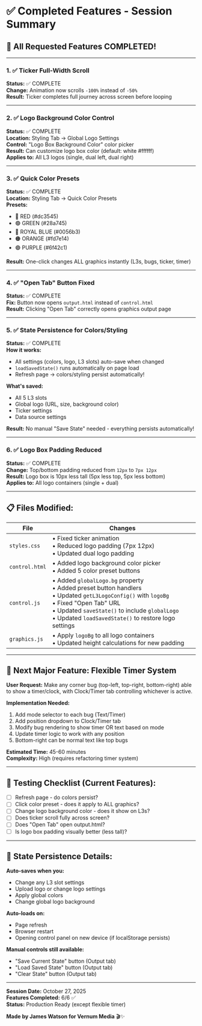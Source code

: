 # ✅ Completed Features - Session Summary

## 🎉 All Requested Features COMPLETED!

---

### **1. ✅ Ticker Full-Width Scroll**
**Status:** ✅ COMPLETE  
**Change:** Animation now scrolls `-100%` instead of `-50%`  
**Result:** Ticker completes full journey across screen before looping

---

### **2. ✅ Logo Background Color Control**
**Status:** ✅ COMPLETE  
**Location:** Styling Tab → Global Logo Settings  
**Control:** "Logo Box Background Color" color picker  
**Result:** Can customize logo box color (default: white #ffffff)  
**Applies to:** All L3 logos (single, dual left, dual right)

---

### **3. ✅ Quick Color Presets**
**Status:** ✅ COMPLETE  
**Location:** Styling Tab → Quick Color Presets  
**Presets:** 
- 🔴 RED (#dc3545)
- 🟢 GREEN (#28a745)
- 🔵 ROYAL BLUE (#0056b3)
- 🟠 ORANGE (#fd7e14)
- 🟣 PURPLE (#6f42c1)

**Result:** One-click changes ALL graphics instantly (L3s, bugs, ticker, timer)

---

### **4. ✅ "Open Tab" Button Fixed**
**Status:** ✅ COMPLETE  
**Fix:** Button now opens `output.html` instead of `control.html`  
**Result:** Clicking "Open Tab" correctly opens graphics output page

---

### **5. ✅ State Persistence for Colors/Styling**
**Status:** ✅ COMPLETE  
**How it works:**
- All settings (colors, logo, L3 slots) auto-save when changed
- `loadSavedState()` runs automatically on page load
- Refresh page → colors/styling persist automatically!

**What's saved:**
- All 5 L3 slots
- Global logo (URL, size, background color)
- Ticker settings
- Data source settings

**Result:** No manual "Save State" needed - everything persists automatically!

---

### **6. ✅ Logo Box Padding Reduced**
**Status:** ✅ COMPLETE  
**Change:** Top/bottom padding reduced from `12px` to `7px 12px`  
**Result:** Logo box is 10px less tall (5px less top, 5px less bottom)  
**Applies to:** All logo containers (single + dual)

---

## 📋 Files Modified:

| File | Changes |
|------|---------|
| `styles.css` | • Fixed ticker animation<br>• Reduced logo padding (7px 12px)<br>• Updated dual logo padding |
| `control.html` | • Added logo background color picker<br>• Added 5 color preset buttons |
| `control.js` | • Added `globalLogo.bg` property<br>• Added preset button handlers<br>• Updated `getL3LogoConfig()` with `logoBg`<br>• Fixed "Open Tab" URL<br>• Updated `saveState()` to include `globalLogo`<br>• Updated `loadSavedState()` to restore logo settings |
| `graphics.js` | • Apply `logoBg` to all logo containers<br>• Updated height calculations for new padding |

---

## 🎯 Next Major Feature: Flexible Timer System

**User Request:** Make any corner bug (top-left, top-right, bottom-right) able to show a timer/clock, with Clock/Timer tab controlling whichever is active.

**Implementation Needed:**
1. Add mode selector to each bug (Text/Timer)
2. Add position dropdown to Clock/Timer tab
3. Modify bug rendering to show timer OR text based on mode
4. Update timer logic to work with any position
5. Bottom-right can be normal text like top bugs

**Estimated Time:** 45-60 minutes  
**Complexity:** High (requires refactoring timer system)

---

## 🧪 Testing Checklist (Current Features):

- [ ] Refresh page - do colors persist?
- [ ] Click color preset - does it apply to ALL graphics?
- [ ] Change logo background color - does it show on L3s?
- [ ] Does ticker scroll fully across screen?
- [ ] Does "Open Tab" open output.html?
- [ ] Is logo box padding visually better (less tall)?

---

## 💾 State Persistence Details:

**Auto-saves when you:**
- Change any L3 slot settings
- Upload logo or change logo settings
- Apply global colors
- Change global logo background

**Auto-loads on:**
- Page refresh
- Browser restart
- Opening control panel on new device (if localStorage persists)

**Manual controls still available:**
- "Save Current State" button (Output tab)
- "Load Saved State" button (Output tab)
- "Clear State" button (Output tab)

---

**Session Date:** October 27, 2025  
**Features Completed:** 6/6 ✅  
**Status:** Production Ready (except flexible timer)

**Made by James Watson for Vernum Media** 🎬✨

